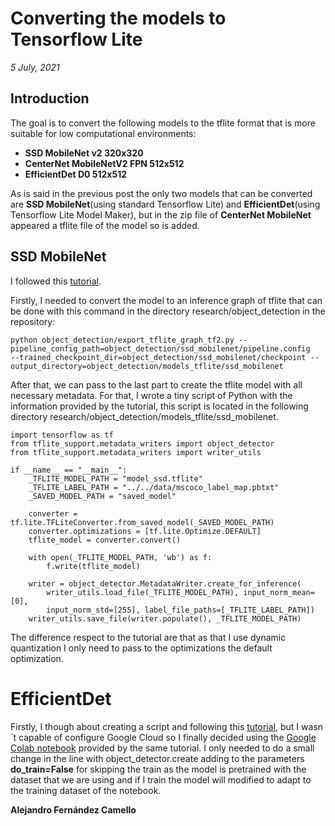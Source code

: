 # Converting the models to Tensorflow Lite

_5 July, 2021_

## Introduction

The goal is to convert the following models to the tflite format that is more suitable for low computational environments:

- **SSD MobileNet v2 320x320**
- **CenterNet MobileNetV2 FPN 512x512**
- **EfficientDet D0 512x512**

As is said in the previous post the only two models that can be converted are **SSD MobileNet**(using standard Tensorflow Lite) and **EfficientDet**(using Tensorflow Lite Model Maker), but in the zip file of **CenterNet MobileNet** appeared a tflite file of the model so is added.

## SSD MobileNet

I followed this [tutorial](https://github.com/tensorflow/models/blob/master/research/object_detection/g3doc/running_on_mobile_tf2.md).

Firstly, I needed to convert the model to an inference graph of tflite that can be done with this command in the directory research/object_detection in the repository:

    python object_detection/export_tflite_graph_tf2.py --pipeline_config_path=object_detection/ssd_mobilenet/pipeline.config 
    --trained_checkpoint_dir=object_detection/ssd_mobilenet/checkpoint --output_directory=object_detection/models_tflite/ssd_mobilenet

After that, we can pass to the last part to create the tflite model with all necessary metadata. For that, I wrote a tiny script of Python with the information provided by the tutorial, this script is located in the following directory research/object_detection/models_tflite/ssd_mobilenet.

    import tensorflow as tf
    from tflite_support.metadata_writers import object_detector
    from tflite_support.metadata_writers import writer_utils

    if __name__ == "__main__":
        _TFLITE_MODEL_PATH = "model_ssd.tflite"
        _TFLITE_LABEL_PATH = "../../data/mscoco_label_map.pbtxt"
        _SAVED_MODEL_PATH = "saved_model"

        converter = tf.lite.TFLiteConverter.from_saved_model(_SAVED_MODEL_PATH)
        converter.optimizations = [tf.lite.Optimize.DEFAULT]
        tflite_model = converter.convert()

        with open(_TFLITE_MODEL_PATH, 'wb') as f:
            f.write(tflite_model)

        writer = object_detector.MetadataWriter.create_for_inference(
            writer_utils.load_file(_TFLITE_MODEL_PATH), input_norm_mean=[0],
            input_norm_std=[255], label_file_paths=[_TFLITE_LABEL_PATH])
        writer_utils.save_file(writer.populate(), _TFLITE_MODEL_PATH)
 
The difference respect to the tutorial are that as that I use dynamic quantization I only need to pass to the optimizations the default optimization.
 
# EfficientDet

Firstly, I though about creating a script and following this [tutorial](https://www.tensorflow.org/lite/tutorials/model_maker_object_detection), but I wasn´t capable of configure Google Cloud so I finally decided using the [Google Colab notebook](https://colab.research.google.com/github/tensorflow/tensorflow/blob/master/tensorflow/lite/g3doc/tutorials/model_maker_object_detection.ipynb) provided by the same tutorial. I only needed to do a small change in the line with object_detector.create adding to the parameters **do_train=False** for skipping the train as the model is pretrained with the dataset that we are using and if I train the model will modified to adapt to the training dataset of the notebook.

__Alejandro Fernández Camello__

